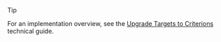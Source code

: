 > [!TIP]
> For an implementation overview, see the [Upgrade Targets to Criterions](https://msdn.microsoft.com/library/bing-ads-target-to-criterions.aspx) technical guide.